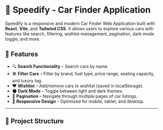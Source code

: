 # 🚗 Speedify - Car Finder Application

Speedify is a responsive and modern Car Finder Web Application built with **React**, **Vite**, and **Tailwind CSS**. It allows users to explore various cars with features like search, filtering, wishlist management, pagination, dark mode toggle, and more.




## 🚀 Features

- 🔍 **Search Functionality** – Search cars by name.
- 🛠️ **Filter Cars** – Filter by brand, fuel type, price range, seating capacity, and luxury tag.
- ❤️ **Wishlist** – Add/remove cars to wishlist (saved in localStorage).
- 🌑 **Dark Mode** – Toggle between light and dark themes.
- 📄 **Pagination** – Navigate through multiple pages of car listings.
- 📱 **Responsive Design** – Optimized for mobile, tablet, and desktop.

---

## 📁 Project Structure


 
 
